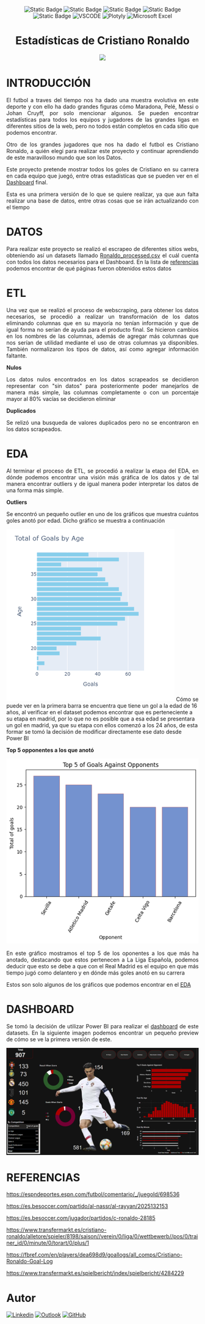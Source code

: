 <div align= 'center'>

![Static Badge](https://img.shields.io/badge/PowerBI-yellow?style=flat&logo=powerbi&logoColor=white)
![Static Badge](https://img.shields.io/badge/python-3670A0?style=flat&logo=python&logoColor=ffdd54)
![Static Badge](https://img.shields.io/badge/-Pandas-black?style=flat&logo=pandas)
![Static Badge](https://img.shields.io/badge/-Matplotlib-gray?style=flat&logo=matplotlib)
![Static Badge](https://img.shields.io/badge/-Jupyter_Notebook-black?style=flat&logo=jupyter)
![VSCODE](https://img.shields.io/badge/Visual_Studio_Code-3670a0?style=flat&logo=visual%20studio%20code&logoColor=white)
![Plotyly](https://img.shields.io/badge/Plotly-%233F4F75.svg?style=flat&logo=plotly&logoColor=white)
![Microsoft Excel](https://img.shields.io/badge/Microsoft_Excel-217346?style=flat&logo=microsoft-excel&logoColor=white)
</div>

<h1 align='center'> Estadísticas de Cristiano Ronaldo</h1>

<p align='center'><img src='img/CRISTIANORONALDOSTATS.png'></p>

<h1 align ='left'> INTRODUCCIÓN</h1>

<p align='justify'>El futbol a traves del tiempo nos ha dado una muestra evolutiva en este deporte y con ello ha dado grandes figuras cómo Maradona, Pelé, Messi o Johan Cruyff, por solo mencionar algunos. Se pueden encontrar estadísticas para todos los equipos y jugadores de las grandes ligas en diferentes sitios de la web, pero no todos están completos en cada sitio que podemos encontrar.

<p align='justify'>Otro de los grandes jugadores que nos ha dado el futbol es Cristiano Ronaldo, a quién elegí para realizar este proyecto y continuar aprendiendo de este maravilloso mundo que son los Datos.

<p align='justify'>Este proyecto pretende mostrar todos los goles de Cristiano en su carrera en cada equipo que juegó, entre otras estadísticas que se pueden ver en el <a href='CR7_Dashboard.pbix'>Dashboard</a> final. 

<p align='justify'>Esta es una primera versión de lo que se quiere realizar, ya que aun falta realizar una base de datos, entre otras cosas que se irán actualizando con el tiempo

<h1 align='left'>DATOS</h1>

<p align='justify'>Para realizar este proyecto se realizó el escrapeo de diferentes sitios webs, obteniendo así un datasets llamado <a href='Data/Ronaldo_processed.csv'>Ronaldo_processed.csv</a> el cuál cuenta con todos los datos necesarios para el Dashboard. En la lista de <a href='ref'>referencias</a> podemos encontrar de qué páginas fueron obtenidos estos datos

<h1 align='left'>ETL</h1>

<p align='justify'> Una vez que se realizó el proceso de webscraping, para obtener los datos necesarios, se procedió a realizar un transformación de los datos eliminando columnas que en su mayoría no tenían información y que de igual forma no serían de ayuda para el producto final. Se hicieron cambios en los nombres de las columnas, además de agregar más columnas que nos serían de utilidad mediante el uso de otras columnas ya disponibles. También normalizaron los tipos de datos, así como agregar información faltante.

<p align='left'><b>Nulos</b>
<p align='justify'>Los datos nulos encontrados en los datos scrapeados se decidieron representar con "sin datos" para posteriormente poder manejarlos de manera más simple, las columnas completamente o con un porcentaje mayor al 80% vacías se decidieron eliminar

<p align='left'><b>Duplicados</b>
<p align='justify'>Se relizó una busqueda de valores duplicados pero no se encontraron en los datos scrapeados.


<h1 align = 'left'>EDA</h1>

<p align='justify'>Al terminar el proceso de ETL, se procedió a realizar la etapa del EDA, en dónde podemos encontrar una visión más gráfica de los datos y de tal manera encontrar outliers y de igual manera poder interpretar los datos de una forma más simple.

<p align='left'><b>Outliers</b>
<p align='justify'>Se encontró un pequeño outlier en uno de los gráficos que muestra cuántos goles anotó por edad. Dicho gráfico se muestra a continuación

![Goles por edad](img/graph/byage.png)
Cómo se puede ver en la primera barra se encuentra que tiene un gol a la edad de 16 años, al verificar en el dataset podemos encontrar que es perteneciente a su etapa en madrid, por lo que no es posible que a esa edad se presentara un gol en madrid, ya que su etapa con ellos comenzó a los 24 años, de esta formar se tomó la decisión de modificar directamente ese dato desde Power BI

<p align='left'><b>Top 5 opponentes a los que anotó</b>

![top5opponents](img/graph/top5opponents.png)

<p align= 'justify'>En este gráfico mostramos el top 5 de los oponentes a los que más ha anotado, destacando que estos pertenecen a La Liga Española, podemos deducir que esto se debe a que con el Real Madrid es el equipo en que más tiempo jugó como delantero y en dónde más goles anotó en su carrera

<p align= 'justify'>Estos son solo algunos de los gráficos que podemos encontrar en el <a href='ETL-EDA/EDA.ipynb'>EDA</a>

<h1 align = 'left'>DASHBOARD</h1>

<p align='justify'>Se tomó la decisión de utilizar Power BI para realizar el <a href='CR7_Dashboard.pbix'>dashboard</a> de este datasets. En la siguiente imagen podemos encontrar un pequeño preview de cómo se ve la primera versión de este.

![DashCR7](img/cr7dash.png)

<h1 align='left' id='ref'>
REFERENCIAS
</h1> 

https://espndeportes.espn.com/futbol/comentario/_/juegoId/698536

https://es.besoccer.com/partido/al-nassr/al-rayyan/2025132153

https://es.besoccer.com/jugador/partidos/c-ronaldo-28185

https://www.transfermarkt.es/cristiano-ronaldo/alletore/spieler/8198/saison//verein/0/liga/0/wettbewerb//pos/0/trainer_id/0/minute/0/torart/0/plus/1

https://fbref.com/en/players/dea698d9/goallogs/all_comps/Cristiano-Ronaldo-Goal-Log

https://www.transfermarkt.es/spielbericht/index/spielbericht/4284229

<h1 align='left'>Autor</h1>

<a href='https://www.linkedin.com/in/veronica-elizabeth-torres-fraire-a830bb234/'>![Linkedin](https://img.shields.io/badge/linkedin-%230077B5.svg?style=flat&logo=linkedin&logoColor=white)</a>
<a href='mailto:e.friare@outlook.es'>![Outlook](https://img.shields.io/badge/Microsoft_Outlook-0078D4?style=flate&logo=microsoft-outlook&logoColor=white)</a>
<a href='https://github.com/Bethcosima'>![GitHub](https://img.shields.io/badge/github-%23121011.svg?style=flat&logo=github&logoColor=white)</a>
